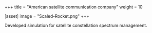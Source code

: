 +++
title = "American satellite communication company"
weight = 10

[asset]
  image = "Scaled-Rocket.png"
+++

Developed simulation for satellite constellation spectrum management. 